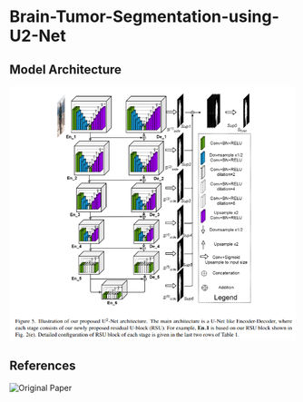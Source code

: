 # Brain-Tumor-Segmentation-using-U2-Net

















## Model Architecture
![Model Architecture](images/model_architecture.png)

## References 
![Original Paper](https://arxiv.org/abs/2005.09007v3)
